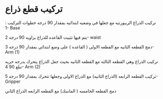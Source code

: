 # تركيب  قطع ذراع 
تركيب الذراع الريبورتيه مع جعلها في وضعيه ابتدائيه بمقدار 90 درجه 
خطوات التركيب :
1- Base

يتم فيها تثبيت القاعده للذراع بزاويه 90 درجه 
2- waist

دمج القطعه الثانيه مع القطعه الاولى ( القاعده ) على وضع ابتدائي بمقدار 90 درجه 
3- Arm (1)

تركيب الذراع وهي القطعه الثالثه مع القطعه الثانيه بحيث جعل الذراع يتحرك بدرجه حريه  تبلغ  90 
4- Arm (2) 

تركيب القطعه الرابعه (الذراع الثانيه)    مع الذراع الاولى وجعلها تتحرك بمقدار 90 درجه 
5- Gripper 


دمج القطعه الخامسه ( الماسك) مع القطعه الرابعه الذراع الثاني 
